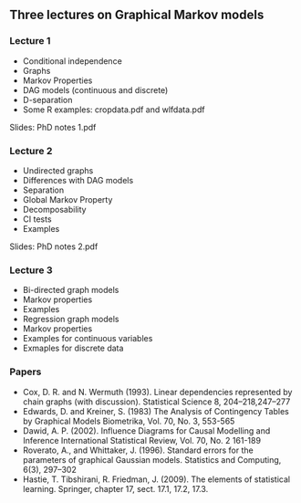 ## Three lectures on Graphical Markov models

###  Lecture 1
- Conditional independence
- Graphs
- Markov Properties
- DAG models (continuous and discrete)
- D-separation
- Some R examples: cropdata.pdf and wlfdata.pdf

Slides: PhD notes 1.pdf

### Lecture 2
- Undirected graphs
- Differences with DAG models
- Separation 
- Global Markov Property 
- Decomposability
- CI tests
- Examples

Slides: PhD notes 2.pdf

### Lecture 3
- Bi-directed graph models
- Markov properties
- Examples
- Regression graph models
- Markov properties
- Examples for continuous variables
- Exmaples for discrete data

### Papers
- Cox, D. R. and N. Wermuth (1993). Linear dependencies represented by chain graphs
(with discussion). Statistical Science 8, 204–218,247–277 
- Edwards, D. and Kreiner, S. (1983) The Analysis of Contingency Tables by Graphical Models
Biometrika, Vol. 70, No. 3, 553-565
- Dawid, A. P. (2002). Influence Diagrams for Causal Modelling and Inference
International Statistical Review, Vol. 70, No. 2 161-189
- Roverato, A., and Whittaker, J. (1996). Standard errors for the parameters of
  graphical Gaussian models. Statistics and Computing, 6(3), 297–302
- Hastie, T. Tibshirani, R. Friedman, J. (2009). The elements of statistical learning. Springer,
chapter 17, sect. 17.1, 17.2, 17.3.
